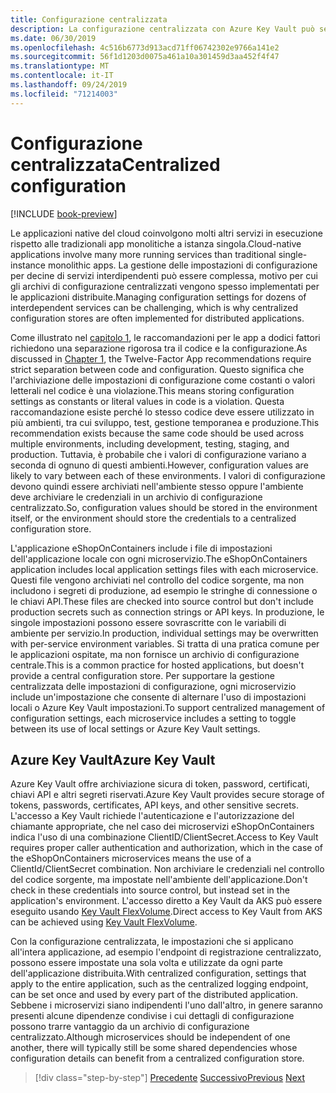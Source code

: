 ```yaml
---
title: Configurazione centralizzata
description: La configurazione centralizzata con Azure Key Vault può semplificare la gestione delle app native del cloud.
ms.date: 06/30/2019
ms.openlocfilehash: 4c516b6773d913acd71ff06742302e9766a141e2
ms.sourcegitcommit: 56f1d1203d0075a461a10a301459d3aa452f4f47
ms.translationtype: MT
ms.contentlocale: it-IT
ms.lasthandoff: 09/24/2019
ms.locfileid: "71214003"
---
```

# <a name="centralized-configuration"></a><span data-ttu-id="ee2ae-103">Configurazione centralizzata</span><span class="sxs-lookup"><span data-stu-id="ee2ae-103">Centralized configuration</span></span>

[!INCLUDE [book-preview](../../../includes/book-preview.md)]

<span data-ttu-id="ee2ae-104">Le applicazioni native del cloud coinvolgono molti altri servizi in esecuzione rispetto alle tradizionali app monolitiche a istanza singola.</span><span class="sxs-lookup"><span data-stu-id="ee2ae-104">Cloud-native applications involve many more running services than traditional single-instance monolithic apps.</span></span> <span data-ttu-id="ee2ae-105">La gestione delle impostazioni di configurazione per decine di servizi interdipendenti può essere complessa, motivo per cui gli archivi di configurazione centralizzati vengono spesso implementati per le applicazioni distribuite.</span><span class="sxs-lookup"><span data-stu-id="ee2ae-105">Managing configuration settings for dozens of interdependent services can be challenging, which is why centralized configuration stores are often implemented for distributed applications.</span></span>

<span data-ttu-id="ee2ae-106">Come illustrato nel [capitolo 1](introduction.md), le raccomandazioni per le app a dodici fattori richiedono una separazione rigorosa tra il codice e la configurazione.</span><span class="sxs-lookup"><span data-stu-id="ee2ae-106">As discussed in [Chapter 1](introduction.md), the Twelve-Factor App recommendations require strict separation between code and configuration.</span></span> <span data-ttu-id="ee2ae-107">Questo significa che l'archiviazione delle impostazioni di configurazione come costanti o valori letterali nel codice è una violazione.</span><span class="sxs-lookup"><span data-stu-id="ee2ae-107">This means storing configuration settings as constants or literal values in code is a violation.</span></span> <span data-ttu-id="ee2ae-108">Questa raccomandazione esiste perché lo stesso codice deve essere utilizzato in più ambienti, tra cui sviluppo, test, gestione temporanea e produzione.</span><span class="sxs-lookup"><span data-stu-id="ee2ae-108">This recommendation exists because the same code should be used across multiple environments, including development, testing, staging, and production.</span></span> <span data-ttu-id="ee2ae-109">Tuttavia, è probabile che i valori di configurazione variano a seconda di ognuno di questi ambienti.</span><span class="sxs-lookup"><span data-stu-id="ee2ae-109">However, configuration values are likely to vary between each of these environments.</span></span> <span data-ttu-id="ee2ae-110">I valori di configurazione devono quindi essere archiviati nell'ambiente stesso oppure l'ambiente deve archiviare le credenziali in un archivio di configurazione centralizzato.</span><span class="sxs-lookup"><span data-stu-id="ee2ae-110">So, configuration values should be stored in the environment itself, or the environment should store the credentials to a centralized configuration store.</span></span>

<span data-ttu-id="ee2ae-111">L'applicazione eShopOnContainers include i file di impostazioni dell'applicazione locale con ogni microservizio.</span><span class="sxs-lookup"><span data-stu-id="ee2ae-111">The eShopOnContainers application includes local application settings files with each microservice.</span></span> <span data-ttu-id="ee2ae-112">Questi file vengono archiviati nel controllo del codice sorgente, ma non includono i segreti di produzione, ad esempio le stringhe di connessione o le chiavi API.</span><span class="sxs-lookup"><span data-stu-id="ee2ae-112">These files are checked into source control but don't include production secrets such as connection strings or API keys.</span></span> <span data-ttu-id="ee2ae-113">In produzione, le singole impostazioni possono essere sovrascritte con le variabili di ambiente per servizio.</span><span class="sxs-lookup"><span data-stu-id="ee2ae-113">In production, individual settings may be overwritten with per-service environment variables.</span></span> <span data-ttu-id="ee2ae-114">Si tratta di una pratica comune per le applicazioni ospitate, ma non fornisce un archivio di configurazione centrale.</span><span class="sxs-lookup"><span data-stu-id="ee2ae-114">This is a common practice for hosted applications, but doesn't provide a central configuration store.</span></span> <span data-ttu-id="ee2ae-115">Per supportare la gestione centralizzata delle impostazioni di configurazione, ogni microservizio include un'impostazione che consente di alternare l'uso di impostazioni locali o Azure Key Vault impostazioni.</span><span class="sxs-lookup"><span data-stu-id="ee2ae-115">To support centralized management of configuration settings, each microservice includes a setting to toggle between its use of local settings or Azure Key Vault settings.</span></span>

## <a name="azure-key-vault"></a><span data-ttu-id="ee2ae-116">Azure Key Vault</span><span class="sxs-lookup"><span data-stu-id="ee2ae-116">Azure Key Vault</span></span>

<span data-ttu-id="ee2ae-117">Azure Key Vault offre archiviazione sicura di token, password, certificati, chiavi API e altri segreti riservati.</span><span class="sxs-lookup"><span data-stu-id="ee2ae-117">Azure Key Vault provides secure storage of tokens, passwords, certificates, API keys, and other sensitive secrets.</span></span> <span data-ttu-id="ee2ae-118">L'accesso a Key Vault richiede l'autenticazione e l'autorizzazione del chiamante appropriate, che nel caso dei microservizi eShopOnContainers indica l'uso di una combinazione ClientID/ClientSecret.</span><span class="sxs-lookup"><span data-stu-id="ee2ae-118">Access to Key Vault requires proper caller authentication and authorization, which in the case of the eShopOnContainers microservices means the use of a ClientId/ClientSecret combination.</span></span> <span data-ttu-id="ee2ae-119">Non archiviare le credenziali nel controllo del codice sorgente, ma impostate nell'ambiente dell'applicazione.</span><span class="sxs-lookup"><span data-stu-id="ee2ae-119">Don't check in these credentials into source control, but instead set in the application's environment.</span></span> <span data-ttu-id="ee2ae-120">L'accesso diretto a Key Vault da AKS può essere eseguito usando [Key Vault FlexVolume](https://github.com/Azure/kubernetes-keyvault-flexvol).</span><span class="sxs-lookup"><span data-stu-id="ee2ae-120">Direct access to Key Vault from AKS can be achieved using [Key Vault FlexVolume](https://github.com/Azure/kubernetes-keyvault-flexvol).</span></span>

<span data-ttu-id="ee2ae-121">Con la configurazione centralizzata, le impostazioni che si applicano all'intera applicazione, ad esempio l'endpoint di registrazione centralizzato, possono essere impostate una sola volta e utilizzate da ogni parte dell'applicazione distribuita.</span><span class="sxs-lookup"><span data-stu-id="ee2ae-121">With centralized configuration, settings that apply to the entire application, such as the centralized logging endpoint, can be set once and used by every part of the distributed application.</span></span> <span data-ttu-id="ee2ae-122">Sebbene i microservizi siano indipendenti l'uno dall'altro, in genere saranno presenti alcune dipendenze condivise i cui dettagli di configurazione possono trarre vantaggio da un archivio di configurazione centralizzato.</span><span class="sxs-lookup"><span data-stu-id="ee2ae-122">Although microservices should be independent of one another, there will typically still be some shared dependencies whose configuration details can benefit from a centralized configuration store.</span></span>

>[!div class="step-by-step"]
><span data-ttu-id="ee2ae-123">[Precedente](deploy-eshoponcontainers-azure.md)
>[Successivo](scale-applications.md)</span><span class="sxs-lookup"><span data-stu-id="ee2ae-123">[Previous](deploy-eshoponcontainers-azure.md)
[Next](scale-applications.md)</span></span>
